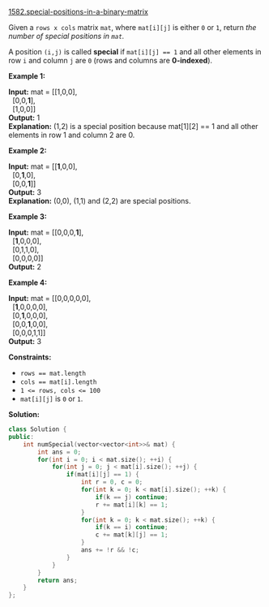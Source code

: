 [1582.special-positions-in-a-binary-matrix](https://leetcode.com/problems/special-positions-in-a-binary-matrix/)  

Given a `rows x cols` matrix `mat`, where `mat[i][j]` is either `0` or `1`, return _the number of special positions in `mat`._

A position `(i,j)` is called **special** if `mat[i][j] == 1` and all other elements in row `i` and column `j` are `0` (rows and columns are **0-indexed**).

**Example 1:**

  
**Input:** mat = \[\[1,0,0\],  
              \[0,0,**1**\],  
              \[1,0,0\]\]  
**Output:** 1  
**Explanation:** (1,2) is a special position because mat\[1\]\[2\] == 1 and all other elements in row 1 and column 2 are 0.  

**Example 2:**

  
**Input:** mat = \[\[**1**,0,0\],  
              \[0,**1**,0\],  
              \[0,0,**1**\]\]  
**Output:** 3  
**Explanation:** (0,0), (1,1) and (2,2) are special positions.   

**Example 3:**

  
**Input:** mat = \[\[0,0,0,**1**\],  
              \[**1**,0,0,0\],  
              \[0,1,1,0\],  
              \[0,0,0,0\]\]  
**Output:** 2  

**Example 4:**

  
**Input:** mat = \[\[0,0,0,0,0\],  
              \[**1**,0,0,0,0\],  
              \[0,**1**,0,0,0\],  
              \[0,0,**1**,0,0\],  
              \[0,0,0,1,1\]\]  
**Output:** 3  

**Constraints:**

*   `rows == mat.length`
*   `cols == mat[i].length`
*   `1 <= rows, cols <= 100`
*   `mat[i][j]` is `0` or `1`.  



**Solution:**  

```cpp
class Solution {
public:
    int numSpecial(vector<vector<int>>& mat) {
        int ans = 0;
        for(int i = 0; i < mat.size(); ++i) {
            for(int j = 0; j < mat[i].size(); ++j) {
                if(mat[i][j] == 1) {
                    int r = 0, c = 0;
                    for(int k = 0; k < mat[i].size(); ++k) {
                        if(k == j) continue;
                        r += mat[i][k] == 1;
                    }
                    for(int k = 0; k < mat.size(); ++k) {
                        if(k == i) continue;
                        c += mat[k][j] == 1;
                    }
                    ans += !r && !c;
                }
            }
        }
        return ans;
    }
};
```
      
